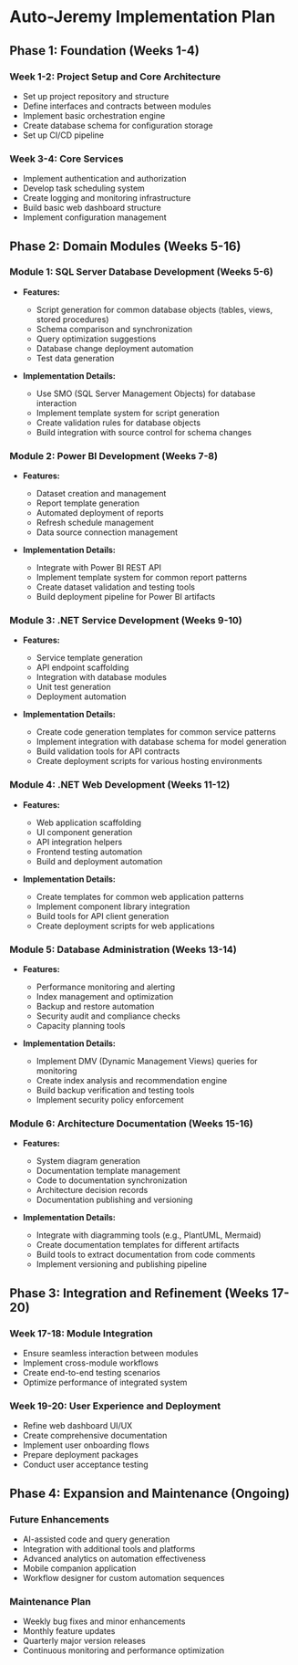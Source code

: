 # Auto-Jeremy Implementation Plan

## Phase 1: Foundation (Weeks 1-4)

### Week 1-2: Project Setup and Core Architecture
- Set up project repository and structure
- Define interfaces and contracts between modules
- Implement basic orchestration engine
- Create database schema for configuration storage
- Set up CI/CD pipeline

### Week 3-4: Core Services
- Implement authentication and authorization
- Develop task scheduling system
- Create logging and monitoring infrastructure
- Build basic web dashboard structure
- Implement configuration management

## Phase 2: Domain Modules (Weeks 5-16)

### Module 1: SQL Server Database Development (Weeks 5-6)
- **Features:**
  - Script generation for common database objects (tables, views, stored procedures)
  - Schema comparison and synchronization
  - Query optimization suggestions
  - Database change deployment automation
  - Test data generation

- **Implementation Details:**
  - Use SMO (SQL Server Management Objects) for database interaction
  - Implement template system for script generation
  - Create validation rules for database objects
  - Build integration with source control for schema changes

### Module 2: Power BI Development (Weeks 7-8)
- **Features:**
  - Dataset creation and management
  - Report template generation
  - Automated deployment of reports
  - Refresh schedule management
  - Data source connection management

- **Implementation Details:**
  - Integrate with Power BI REST API
  - Implement template system for common report patterns
  - Create dataset validation and testing tools
  - Build deployment pipeline for Power BI artifacts

### Module 3: .NET Service Development (Weeks 9-10)
- **Features:**
  - Service template generation
  - API endpoint scaffolding
  - Integration with database modules
  - Unit test generation
  - Deployment automation

- **Implementation Details:**
  - Create code generation templates for common service patterns
  - Implement integration with database schema for model generation
  - Build validation tools for API contracts
  - Create deployment scripts for various hosting environments

### Module 4: .NET Web Development (Weeks 11-12)
- **Features:**
  - Web application scaffolding
  - UI component generation
  - API integration helpers
  - Frontend testing automation
  - Build and deployment automation

- **Implementation Details:**
  - Create templates for common web application patterns
  - Implement component library integration
  - Build tools for API client generation
  - Create deployment scripts for web applications

### Module 5: Database Administration (Weeks 13-14)
- **Features:**
  - Performance monitoring and alerting
  - Index management and optimization
  - Backup and restore automation
  - Security audit and compliance checks
  - Capacity planning tools

- **Implementation Details:**
  - Implement DMV (Dynamic Management Views) queries for monitoring
  - Create index analysis and recommendation engine
  - Build backup verification and testing tools
  - Implement security policy enforcement

### Module 6: Architecture Documentation (Weeks 15-16)
- **Features:**
  - System diagram generation
  - Documentation template management
  - Code to documentation synchronization
  - Architecture decision records
  - Documentation publishing and versioning

- **Implementation Details:**
  - Integrate with diagramming tools (e.g., PlantUML, Mermaid)
  - Create documentation templates for different artifacts
  - Build tools to extract documentation from code comments
  - Implement versioning and publishing pipeline

## Phase 3: Integration and Refinement (Weeks 17-20)

### Week 17-18: Module Integration
- Ensure seamless interaction between modules
- Implement cross-module workflows
- Create end-to-end testing scenarios
- Optimize performance of integrated system

### Week 19-20: User Experience and Deployment
- Refine web dashboard UI/UX
- Create comprehensive documentation
- Implement user onboarding flows
- Prepare deployment packages
- Conduct user acceptance testing

## Phase 4: Expansion and Maintenance (Ongoing)

### Future Enhancements
- AI-assisted code and query generation
- Integration with additional tools and platforms
- Advanced analytics on automation effectiveness
- Mobile companion application
- Workflow designer for custom automation sequences

### Maintenance Plan
- Weekly bug fixes and minor enhancements
- Monthly feature updates
- Quarterly major version releases
- Continuous monitoring and performance optimization 